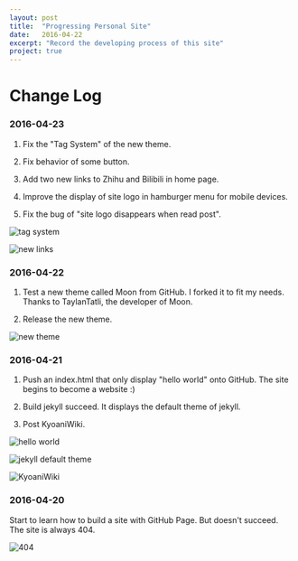 ```yaml
---
layout: post
title:  "Progressing Personal Site"
date:   2016-04-22
excerpt: "Record the developing process of this site"
project: true
---
```


# Change Log

### 2016-04-23

1. Fix the "Tag System" of the new theme.

2. Fix behavior of some button.

3. Add two new links to Zhihu and Bilibili in home page.

4. Improve the display of site logo in hamburger menu for mobile devices.

5. Fix the bug of "site logo disappears when read post".

![tag system](http://7xt9ka.com2.z0.glb.qiniucdn.com/2016-04-23-4.png)

![new links](http://7xt9ka.com2.z0.glb.qiniucdn.com/2016-04-23-3.png)
<br>

### 2016-04-22

1. Test a new theme called Moon from GitHub. I forked it to fit my needs.  
Thanks to TaylanTatli, the developer of Moon.

2. Release the new theme.

![new theme](http://7xt9ka.com2.z0.glb.qiniucdn.com/2016-04-23.png)
<br>

### 2016-04-21

1. Push an index.html that only display "hello world" onto GitHub. The site begins to become a website :)

2. Build jekyll succeed. It displays the default theme of jekyll.

3. Post KyoaniWiki.

![hello world](http://7xt9ka.com2.z0.glb.qiniucdn.com/2016-04-21.png)

![jekyll default theme](http://7xt9ka.com2.z0.glb.qiniucdn.com/2016-04-21-2.png)

![KyoaniWiki](http://7xt9ka.com2.z0.glb.qiniucdn.com/2016-04-22.png)
<br>

### 2016-04-20

Start to learn how to build a site with GitHub Page. But doesn't succeed. The site is always 404.

![404](http://7xt9ka.com2.z0.glb.qiniucdn.com/2016-04-20.png)
